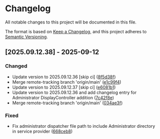 # Changelog

All notable changes to this project will be documented in this file.

The format is based on [Keep a Changelog](https://keepachangelog.com/en/1.0.0/),
and this project adheres to [Semantic Versioning](https://semver.org/spec/v2.0.0.html).

## [2025.09.12.38] - 2025-09-12

### Changed

* Update version to 2025.09.12.36 [skip ci] ([8f5d38f](https://github.com/N6REJ/bears_aichatbot/commit/8f5d38f))
* Merge remote-tracking branch 'origin/main' ([e1c99f4](https://github.com/N6REJ/bears_aichatbot/commit/e1c99f4))
* Update version to 2025.09.12.37 [skip ci] ([e6081b1](https://github.com/N6REJ/bears_aichatbot/commit/e6081b1))
* Update version to 2025.09.12.36 and add changelog entry for Administrator DisplayController addition ([7c42f8e](https://github.com/N6REJ/bears_aichatbot/commit/7c42f8e))
* Merge remote-tracking branch 'origin/main' ([034ae3f](https://github.com/N6REJ/bears_aichatbot/commit/034ae3f))

### Fixed

* Fix administrator dispatcher file path to include Administrator directory in service provider ([668ceb8](https://github.com/N6REJ/bears_aichatbot/commit/668ceb8))

